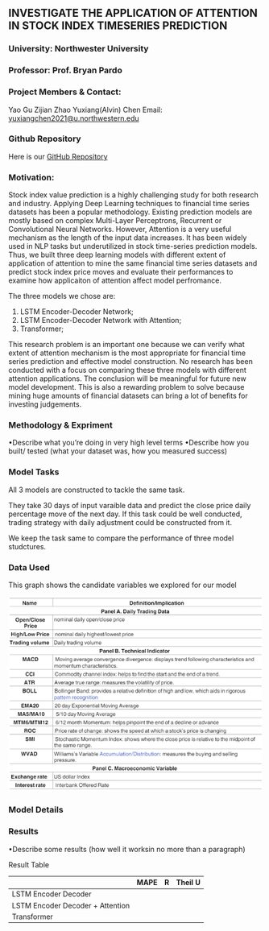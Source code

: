 ## INVESTIGATE THE APPLICATION OF ATTENTION IN STOCK INDEX TIMESERIES PREDICTION

### University: Northwester University

### Professor: Prof. Bryan Pardo

### Project Members & Contact:
  Yao Gu
  Zijian Zhao
  Yuxiang(Alvin) Chen  Email: yuxiangchen2021@u.northwestern.edu

### Github Repository

Here is our [GitHub Repository](https://github.com/yaogood/stock-price-prediction)

### Motivation:

Stock index value prediction is a highly challenging study for both research and industry. Applying Deep Learning techniques to financial time series datasets has been a popular methodology. Existing prediction models are mostly based on complex Multi-Layer Perceptrons, Recurrent or Convolutional Neural Networks. However, Attention is a very useful mechanism as the length of the input data increases. It has been widely used in NLP tasks but underutilized in stock time-series prediction models. Thus, we built three deep learning models with different extent of application of attention to mine the same financial time series datasets and predict stock index price moves and evaluate their performances to examine how applicaiton of attention affect model perfromance.

The three models we chose are: 
  1. LSTM Encoder-Decoder Network; 
  2. LSTM Encoder-Decoder Network with Attention; 
  3. Transformer; 
  
This research problem is an important one because we can verify what extent of attention mechanism is the most appropriate for financial time series prediction and effective model construction. No research has been conducted with a focus on comparing these three models with different attention applications. The conclusion will be meaningful for future new model development. This is also a rewarding problem to solve because mining huge amounts of financial datasets can bring a lot of benefits for investing judgements. 

### Methodology & Expriment
•Describe what you’re doing in very high level terms •Describe how you built/ tested (what your dataset was, how you measured success)

### Model Tasks

All 3 models are constructed to tackle the same task.

They take 30 days of input varaible data and predict the close price daily percentage move of the next day. If this task could be well conducted, trading strategy with daily adjustment could be constructed from it.

We keep the task same to compare the performance of three model studctures.

### Data Used

This graph shows the candidate variables we explored for our model

![Input Variables](./images/variables_used.PNG)


### Model Details




### Results
•Describe some results (how well it worksin no more than a paragraph)


Result Table

|    | MAPE | R | Theil U |
| -- | ---  | - | ------- |
| LSTM Encoder Decoder             |   | |
| LSTM Encoder Decoder + Attention |  | |
| Transformer                      |     | |

